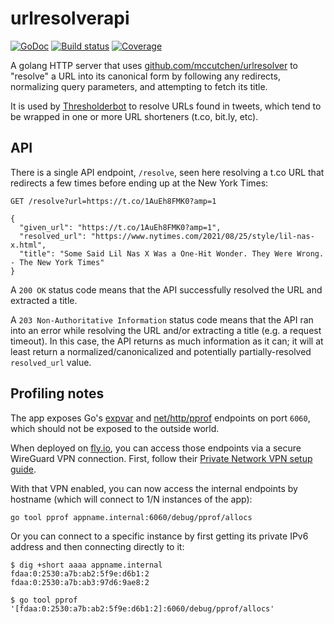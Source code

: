 # urlresolverapi

[![GoDoc](https://pkg.go.dev/badge/github.com/mccutchen/urlresolverapi)](https://pkg.go.dev/github.com/mccutchen/urlresolverapi)
[![Build status](https://github.com/mccutchen/urlresolverapi/actions/workflows/test.yaml/badge.svg)](https://github.com/mccutchen/urlresolverapi/actions/workflows/test.yaml)
[![Coverage](https://codecov.io/gh/mccutchen/urlresolverapi/branch/main/graph/badge.svg)](https://codecov.io/gh/mccutchen/urlresolverapi)

A golang HTTP server that uses [github.com/mccutchen/urlresolver][pkg] to
"resolve" a URL into its canonical form by following any redirects, normalizing
query parameters, and attempting to fetch its title.

It is used by [Thresholderbot][] to resolve URLs found in tweets, which tend to
be wrapped in one or more URL shorteners (t.co, bit.ly, etc).

## API

There is a single API endpoint, `/resolve`, seen here resolving a t.co URL that redirects a
few times before ending up at the New York Times:

```
GET /resolve?url=https://t.co/1AuEh8FMK0?amp=1

{
  "given_url": "https://t.co/1AuEh8FMK0?amp=1",
  "resolved_url": "https://www.nytimes.com/2021/08/25/style/lil-nas-x.html",
  "title": "Some Said Lil Nas X Was a One-Hit Wonder. They Were Wrong. - The New York Times"
}
```

A `200 OK` status code means that the API successfully resolved the URL and
extracted a title.

A `203 Non-Authoritative Information` status code means that the API ran into
an error while resolving the URL and/or extracting a title (e.g. a request
timeout). In this case, the API returns as much information as it can; it will
at least return a normalized/canonicalized and potentially partially-resolved
`resolved_url` value.


## Profiling notes

The app exposes Go's [expvar][] and [net/http/pprof][pprof] endpoints on port
`6060`, which should not be exposed to the outside world.

When deployed on [fly.io], you can access those endpoints via a secure
WireGuard VPN connection.  First, follow their [Private Network VPN setup guide][vpn].

With that VPN enabled, you can now access the internal endpoints by hostname
(which will connect to 1/N instances of the app):

```
go tool pprof appname.internal:6060/debug/pprof/allocs
```

Or you can connect to a specific instance by first getting its private IPv6
address and then connecting directly to it:

```
$ dig +short aaaa appname.internal
fdaa:0:2530:a7b:ab2:5f9e:d6b1:2
fdaa:0:2530:a7b:ab3:97d6:9ae8:2

$ go tool pprof '[fdaa:0:2530:a7b:ab2:5f9e:d6b1:2]:6060/debug/pprof/allocs'
```


[pkg]: https://github.com/mccutchen/urlresolver
[Thresholderbot]: https://thresholderbot.com/
[purell]: https://github.com/PuerkitoBio/purell
[blog]: https://www.agwa.name/blog/post/preventing_server_side_request_forgery_in_golangs
[expvar]: https://golang.org/pkg/expvar/
[pprof]: https://golang.org/pkg/net/http/pprof/
[fly.io]: https://fly.io/
[vpn]: https://fly.io/docs/reference/privatenetwork/#private-network-vpn
